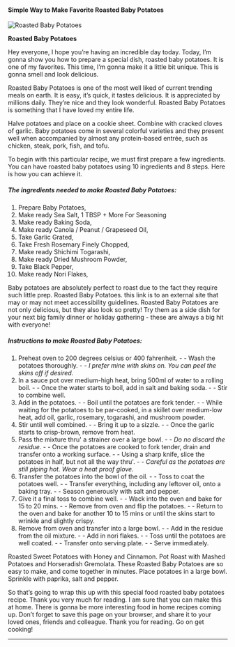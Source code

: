            

#### Simple Way to Make Favorite Roasted Baby Potatoes

![Roasted Baby Potatoes](https://img-global.cpcdn.com/recipes/73d36c0f2bf50d73/751x532cq70/roasted-baby-potatoes-recipe-main-photo.jpg)

**Roasted Baby Potatoes**

Hey everyone, I hope you’re having an incredible day today. Today, I’m gonna show you how to prepare a special dish, roasted baby potatoes. It is one of my favorites. This time, I’m gonna make it a little bit unique. This is gonna smell and look delicious.

Roasted Baby Potatoes is one of the most well liked of current trending meals on earth. It is easy, it’s quick, it tastes delicious. It is appreciated by millions daily. They’re nice and they look wonderful. Roasted Baby Potatoes is something that I have loved my entire life.

Halve potatoes and place on a cookie sheet. Combine with cracked cloves of garlic. Baby potatoes come in several colorful varieties and they present well when accompanied by almost any protein-based entrée, such as chicken, steak, pork, fish, and tofu.

To begin with this particular recipe, we must first prepare a few ingredients. You can have roasted baby potatoes using 10 ingredients and 8 steps. Here is how you can achieve it.

##### The ingredients needed to make Roasted Baby Potatoes:

1.  Prepare Baby Potatoes,
2.  Make ready Sea Salt, 1 TBSP + More For Seasoning
3.  Make ready Baking Soda,
4.  Make ready Canola / Peanut / Grapeseed Oil,
5.  Take Garlic Grated,
6.  Take Fresh Rosemary Finely Chopped,
7.  Make ready Shichimi Togarashi,
8.  Make ready Dried Mushroom Powder,
9.  Take Black Pepper,
10.  Make ready Nori Flakes,

Baby potatoes are absolutely perfect to roast due to the fact they require such little prep. Roasted Baby Potatoes. this link is to an external site that may or may not meet accessibility guidelines. Roasted Baby Potatoes are not only delicious, but they also look so pretty! Try them as a side dish for your next big family dinner or holiday gathering - these are always a big hit with everyone!

##### Instructions to make Roasted Baby Potatoes:

1.  Preheat oven to 200 degrees celsius or 400 fahrenheit. - - Wash the potatoes thoroughly. - - _I prefer mine with skins on. You can peel the skins off if desired._
2.  In a sauce pot over medium-high heat, bring 500ml of water to a rolling boil. - - Once the water starts to boil, add in salt and baking soda. - - Stir to combine well.
3.  Add in the potatoes. - - Boil until the potatoes are fork tender. - - While waiting for the potatoes to be par-cooked, in a skillet over medium-low heat, add oil, garlic, rosemary, togarashi, and mushroom powder.
4.  Stir until well combined. - - Bring it up to a sizzle. - - Once the garlic starts to crisp-brown, remove from heat.
5.  Pass the mixture thru' a strainer over a large bowl. - - _Do no discard the residue._ - - Once the potatoes are cooked to fork tender, drain and transfer onto a working surface. - - Using a sharp knife, slice the potatoes in half, but not all the way thru'. - - _Careful as the potatoes are still piping hot. Wear a heat proof glove._
6.  Transfer the potatoes into the bowl of the oil. - - Toss to coat the potatoes well. - - Transfer everything, including any leftover oil, onto a baking tray. - - Season generously with salt and pepper.
7.  Give it a final toss to combine well. - - Wack into the oven and bake for 15 to 20 mins. - - Remove from oven and flip the potatoes. - - Return to the oven and bake for another 10 to 15 mins or until the skins start to wrinkle and slightly crispy.
8.  Remove from oven and transfer into a large bowl. - - Add in the residue from the oil mixture. - - Add in nori flakes. - - Toss until the potatoes are well coated. - - Transfer onto serving plate. - - Serve immediately.

Roasted Sweet Potatoes with Honey and Cinnamon. Pot Roast with Mashed Potatoes and Horseradish Gremolata. These Roasted Baby Potatoes are so easy to make, and come together in minutes. Place potatoes in a large bowl. Sprinkle with paprika, salt and pepper.

So that’s going to wrap this up with this special food roasted baby potatoes recipe. Thank you very much for reading. I am sure that you can make this at home. There is gonna be more interesting food in home recipes coming up. Don’t forget to save this page on your browser, and share it to your loved ones, friends and colleague. Thank you for reading. Go on get cooking!

* * *